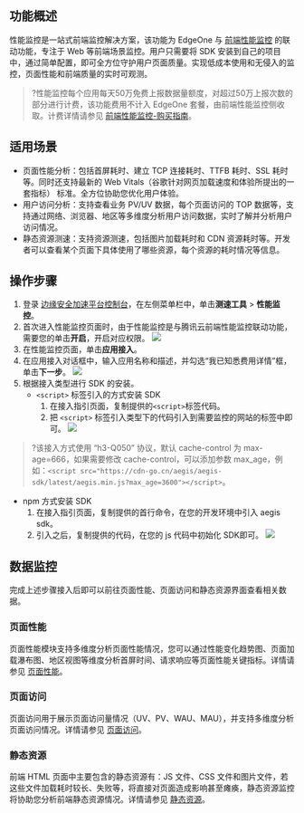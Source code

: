 ## 功能概述
性能监控是一站式前端监控解决方案，该功能为 EdgeOne 与  [前端性能监控](https://cloud.tencent.com/document/product/1464) 的联动功能，专注于 Web 等前端场景监控。用户只需要将 SDK 安装到自己的项目中，通过简单配置，即可全方位守护用户页面质量。实现低成本使用和无侵入的监控，页面性能和前端质量的实时可观测。
>?性能监控每个应用每天50万免费上报数据量额度，对超过50万上报次数的部分进行计费，该功能费用不计入 EdgeOne 套餐，由前端性能监控侧收取。计费详情请参见  [前端性能监控-购买指南](https://cloud.tencent.com/document/product/1464/61491)。

## 适用场景
- 页面性能分析：包括首屏耗时、建立 TCP 连接耗时、TTFB 耗时、SSL 耗时等。同时还支持最新的 Web Vitals（谷歌针对网页加载速度和体验所提出的一套指标） 标准。全方位协助您优化用户体验。
-  用户访问分析：支持查看业务 PV/UV 数据，每个页面访问的 TOP 数据等，支持通过网络、浏览器、地区等多维度分析用户访问数据，实时了解并分析用户访问情况。
-   静态资源测速：支持资源测速，包括图片加载耗时和 CDN 资源耗时等。开发者可以查看某个页面下具体使用了哪些资源，每个资源的耗时情况等信息。


## 操作步骤
1. 登录 [边缘安全加速平台控制台](https://console.cloud.tencent.com/edgeone)，在左侧菜单栏中，单击**测速工具** > **性能监控**。
2. 首次进入性能监控页面时，由于性能监控是与腾讯云前端性能监控联动功能，需要您的单击**开启**，开启对应权限。
![](https://qcloudimg.tencent-cloud.cn/raw/1ef5471409667ca7180d0f5a8b5579c0.png)
3. 在性能监控页面，单击**应用接入**。
4. 在应用接入对话框中，输入应用名称和描述，并勾选“我已知悉费用详情”框，单击**下一步**。
![](https://qcloudimg.tencent-cloud.cn/raw/43a8e502bfd033e912efd2effe7c0c5c.png)
5. 根据接入类型进行 SDK 的安装。
   - `<script>` 标签引入的方式安装 SDK
      1. 在接入指引页面，复制提供的`<script>`标签代码。
      2. 把 `<script>` 标签引入类型下的代码引入到需要监控的网站的<head></head>标签中即可。
![](https://qcloudimg.tencent-cloud.cn/raw/8c60e268f9ff68329040e63659bbe5ea.png)
>?该接入方式使用 “h3-Q050” 协议，默认 cache-control 为 max-age=666，如果需要修改 cache-control，可以添加参数 max_age，例如：`<script src="https://cdn-go.cn/aegis/aegis-sdk/latest/aegis.min.js?max_age=3600"></script>`。
>
 - npm 方式安装 SDK
    1. 在接入指引页面，复制提供的首行命令，在您的开发环境中引入 aegis sdk。
    2. 引入之后，复制提供的代码，在您的 js 代码中初始化 SDK即可。
![](https://qcloudimg.tencent-cloud.cn/raw/6295bb09970541d16bc5ad0724467f4f.png)


## 数据监控
完成上述步骤接入后即可以前往页面性能、页面访问和静态资源界面查看相关数据。

###  页面性能
页面性能模块支持多维度分析页面性能情况，您可以通过性能变化趋势图、页面加载瀑布图、地区视图等维度分析首屏时间、请求响应等页面性能关键指标。详情请参见 [页面性能](https://cloud.tencent.com/document/product/1464/58143)。
###  页面访问
页面访问用于展示页面访问量情况（UV、PV、WAU、MAU），并支持多维度分析页面访问情况。详情请参见 [页面访问](https://cloud.tencent.com/document/product/1464/58142)。
###  静态资源
前端 HTML 页面中主要包含的静态资源有：JS 文件、CSS 文件和图片文件，若这些文件加载耗时较长、失败等，将直接对页面造成影响甚至瘫痪，静态资源监控将协助您分析前端静态资源情况。详情请参见 [静态资源](https://cloud.tencent.com/document/product/1464/58138)。
